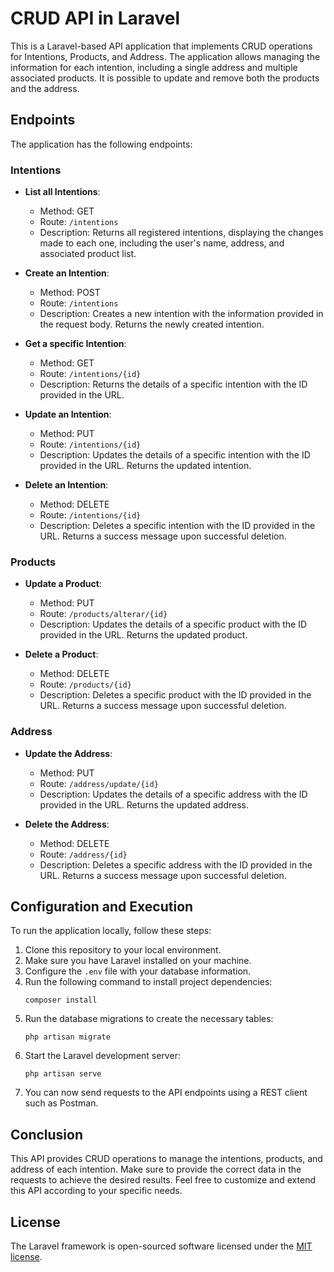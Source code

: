 # CRUD API in Laravel

This is a Laravel-based API application that implements CRUD operations for Intentions, Products, and Address. The application allows managing the information for each intention, including a single address and multiple associated products. It is possible to update and remove both the products and the address.

## Endpoints

The application has the following endpoints:

### Intentions

-   **List all Intentions**:

    -   Method: GET
    -   Route: `/intentions`
    -   Description: Returns all registered intentions, displaying the changes made to each one, including the user's name, address, and associated product list.

-   **Create an Intention**:

    -   Method: POST
    -   Route: `/intentions`
    -   Description: Creates a new intention with the information provided in the request body. Returns the newly created intention.

-   **Get a specific Intention**:

    -   Method: GET
    -   Route: `/intentions/{id}`
    -   Description: Returns the details of a specific intention with the ID provided in the URL.

-   **Update an Intention**:

    -   Method: PUT
    -   Route: `/intentions/{id}`
    -   Description: Updates the details of a specific intention with the ID provided in the URL. Returns the updated intention.

-   **Delete an Intention**:
    -   Method: DELETE
    -   Route: `/intentions/{id}`
    -   Description: Deletes a specific intention with the ID provided in the URL. Returns a success message upon successful deletion.

### Products

-   **Update a Product**:

    -   Method: PUT
    -   Route: `/products/alterar/{id}`
    -   Description: Updates the details of a specific product with the ID provided in the URL. Returns the updated product.

-   **Delete a Product**:
    -   Method: DELETE
    -   Route: `/products/{id}`
    -   Description: Deletes a specific product with the ID provided in the URL. Returns a success message upon successful deletion.

### Address

-   **Update the Address**:

    -   Method: PUT
    -   Route: `/address/update/{id}`
    -   Description: Updates the details of a specific address with the ID provided in the URL. Returns the updated address.

-   **Delete the Address**:
    -   Method: DELETE
    -   Route: `/address/{id}`
    -   Description: Deletes a specific address with the ID provided in the URL. Returns a success message upon successful deletion.

## Configuration and Execution

To run the application locally, follow these steps:

1. Clone this repository to your local environment.
2. Make sure you have Laravel installed on your machine.
3. Configure the `.env` file with your database information.
4. Run the following command to install project dependencies:
    ```
    composer install
    ```
5. Run the database migrations to create the necessary tables:
    ```
    php artisan migrate
    ```
6. Start the Laravel development server:
    ```
    php artisan serve
    ```
7. You can now send requests to the API endpoints using a REST client such as Postman.

## Conclusion

This API provides CRUD operations to manage the intentions, products, and address of each intention. Make sure to provide the correct data in the requests to achieve the desired results. Feel free to customize and extend this API according to your specific needs.

## License

The Laravel framework is open-sourced software licensed under the [MIT license](https://opensource.org/licenses/MIT).
